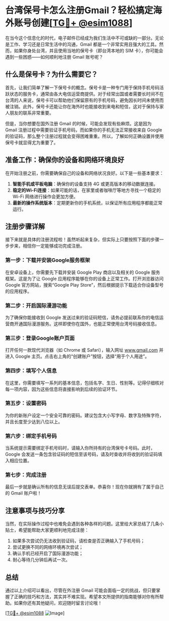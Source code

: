 # 台湾保号卡怎么注册Gmail？轻松搞定海外账号创建[[TG💪+ @esim1088](https://t.me/s/esim1088)]

在当今这个信息化的时代，电子邮件已经成为我们生活中不可或缺的一部分。无论是工作、学习还是日常生活中的沟通，Gmail 都是一个非常实用且强大的工具。然而，如果你身处台湾，并且使用当地的保号卡（即台湾本地的 SIM 卡），你可能会遇到一些困惑——如何顺利地注册 Gmail 账号呢？

## 什么是保号卡？为什么需要它？

首先，让我们简单了解一下保号卡的概念。保号卡是一种专门用于保持手机号码活跃状态的服务卡，通常由各大电信运营商提供。对于经常出国或者需要长时间不在台湾的人来说，保号卡可以帮助他们保留原有的手机号码，避免因长时间未使用而被注销。此外，保号卡还能让你在海外时也能接收到来电和短信，这对于保持与家人朋友的联系非常重要。

但是，当你想要在国外注册 Gmail 的时候，可能会发现有些麻烦。这是因为 Gmail 注册过程中需要验证手机号码，而如果你的手机无法正常接收来自 Google 的验证码，那么整个注册过程就会变得困难重重。所以，了解如何正确设置并使用保号卡就显得尤为重要了。

## 准备工作：确保你的设备和网络环境良好

在开始注册之前，你需要确保自己的设备和网络状况良好。以下是一些基本要求：

1. **智能手机或平板电脑**：确保你的设备支持 4G 或更高版本的移动数据连接。
2. **稳定的Wi-Fi连接**：如果可能的话，在家里或者咖啡厅等地方寻找一个稳定的 Wi-Fi 网络进行操作会更加方便。
3. **最新的操作系统版本**：定期更新你的手机系统，以保证所有应用程序都能正常运行。

## 注册步骤详解

接下来就是具体的注册流程啦！虽然听起来复杂，但实际上只要按照下面的步骤一步步来，相信你一定能够成功完成注册。

### 第一步：下载并安装Google服务框架

在安卓设备上，你需要先下载并安装 Google Play 商店以及相关的 Google 服务框架。这是为了让 Google 应用程序能够在你的设备上正常工作。打开浏览器访问 Google 官方网站，搜索“Google Play Store”，然后根据提示下载适合你设备型号的应用程序。

### 第二步：开启国际漫游功能

为了确保你能接收到 Google 发送过来的验证码短信，请务必提前联系你的电信运营商开通国际漫游服务。这样即使你在国外，也能正常使用台湾号码接收信息。

### 第三步：登录Google账户页面

打开任何一款现代浏览器（如 Chrome 或 Safari），输入网址 www.gmail.com 并进入 Google 主页。点击右上角的“创建账户”按钮，选择“用于个人用途”。

### 第四步：填写个人信息

在这里，你需要填写一系列的基本信息，包括名字、生日、性别等。记得仔细核对每一项内容，因为这些信息将直接影响到后续的验证环节。

### 第五步：设置密码

为你的新账户设定一个安全可靠的密码。建议包含大小写字母、数字及特殊字符，并且长度至少达到八位以上。

### 第六步：绑定手机号码

当系统提示需要绑定手机号码时，请输入你所持有的台湾保号卡号码。此时，Google 会发送一条包含验证码的短信至该号码，请及时查收并将收到的验证码填入相应位置。

### 第七步：完成注册

最后一步就是确认所有的信息无误后提交表单。恭喜你！现在你就拥有了属于自己的 Gmail 账户啦！

## 注意事项与技巧分享

当然，在实际操作过程中也难免会遇到各种各样的问题。这里给大家总结了几条小贴士，希望能帮助大家更顺利地完成注册：

1. 如果多次尝试仍无法收到验证码，请检查是否正确输入了手机号码；
2. 尝试更换不同的网络环境再次尝试；
3. 确认手机已经开启了国际漫游功能；
4. 耐心等待几分钟后再试一次。

## 总结

通过以上介绍可以看出，尽管在外注册 Gmail 可能会面临一定的挑战，但只要掌握了正确的技巧和方法，其实并不难实现。希望本文所提供的指南能够对你有所帮助。如果你还有其他疑问，欢迎随时留言讨论哦！

[[TG💪+ @esim1088](https://t.me/s/esim1088) ![Image](https://i.postimg.cc/4NQfJmqS/Snipaste-2025-05-13-00-14-12.png)]